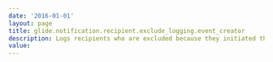 ```yaml
---
date: '2016-01-01'
layout: page
title: glide.notification.recipient.exclude_logging.event_creator
description: Logs recipients who are excluded because they initiated the notification event, such as updating an incident record, and the Send to Event Creator check box is cleared on the notification record.
value:  
---
```

